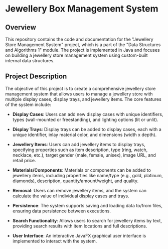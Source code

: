 # Jewellery Box Management System 

## Overview

This repository contains the code and documentation for the "Jewellery Store Management System" project, which is a part of the "Data Structures and Algorithms 1" module. The project is implemented in Java and focuses on building a jewellery store management system using custom-built internal data structures.

## Project Description

The objective of this project is to create a comprehensive jewellery store management system that allows users to manage a jewellery store with multiple display cases, display trays, and jewellery items. The core features of the system include:

- **Display Cases**: Users can add new display cases with unique identifiers, types (wall-mounted or freestanding), and lighting options (lit or unlit).

- **Display Trays**: Display trays can be added to display cases, each with a unique identifier, inlay material color, and dimensions (width x depth).

- **Jewellery Items**: Users can add jewellery items to display trays, specifying properties such as item description, type (ring, watch, necklace, etc.), target gender (male, female, unisex), image URL, and retail price.

- **Materials/Components**: Materials or components can be added to jewellery items, including properties like name/type (e.g., gold, platinum, diamonds), description, quantity/amount/weight, and quality.

- **Removal**: Users can remove jewellery items, and the system can calculate the value of individual display cases and trays.

- **Persistence**: The system supports saving and loading data to/from files, ensuring data persistence between executions.
  
- **Search Functionality**: Allows users to search for jewellery items by text, providing search results with item locations and full descriptions.

- **User Interface**: An interactive JavaFX graphical user interface is implemented to interact with the system.
